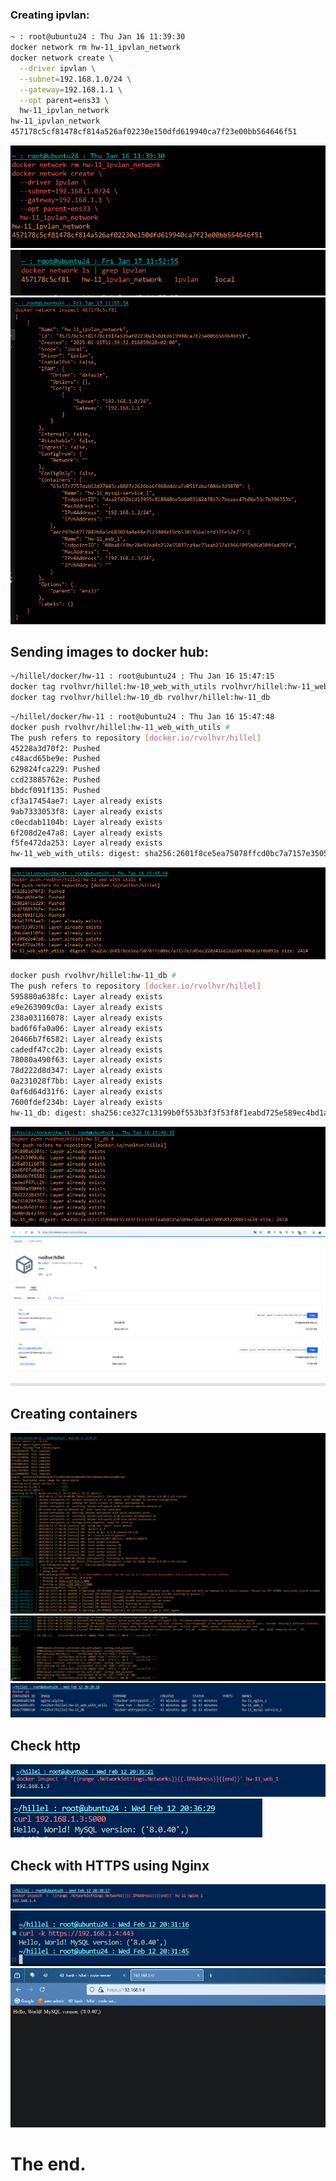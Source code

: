 ### Creating ipvlan:
```bash
~ : root@ubuntu24 : Thu Jan 16 11:39:30
docker network rm hw-11_ipvlan_network
docker network create \
  --driver ipvlan \
  --subnet=192.168.1.0/24 \
  --gateway=192.168.1.1 \
  --opt parent=ens33 \
  hw-11_ipvlan_network
hw-11_ipvlan_network
457178c5cf81478cf814a526af02230e150dfd619940ca7f23e00bb564646f51
```
![img_28.png](img_28.png)
![img_29.png](img_29.png)
![img_30.png](img_30.png)

## Sending images to docker hub:
```bash
~/hillel/docker/hw-11 : root@ubuntu24 : Thu Jan 16 15:47:15
docker tag rvolhvr/hillel:hw-10_web_with_utils rvolhvr/hillel:hw-11_web_with_utils
docker tag rvolhvr/hillel:hw-10_db rvolhvr/hillel:hw-11_db 
```
```bash
~/hillel/docker/hw-11 : root@ubuntu24 : Thu Jan 16 15:47:48
docker push rvolhvr/hillel:hw-11_web_with_utils #
The push refers to repository [docker.io/rvolhvr/hillel]
45228a3d70f2: Pushed
c48acd65be9e: Pushed
629824fca229: Pushed
ccd23885762e: Pushed
bbdcf091f135: Pushed
cf3a17454ae7: Layer already exists
9ab7333053f8: Layer already exists
c0ecdab1104b: Layer already exists
6f208d2e47a8: Layer already exists
f5fe472da253: Layer already exists
hw-11_web_with_utils: digest: sha256:2601f8ce5ea75078ffcd0bc7a7157e35056c220a416b1b2e897806b3af0b891e size: 2414
```
![img_25.png](img_25.png)
```bash
docker push rvolhvr/hillel:hw-11_db #
The push refers to repository [docker.io/rvolhvr/hillel]
595880a638fc: Layer already exists
e9e263909c0a: Layer already exists
238a03116078: Layer already exists
bad6f6fa0a06: Layer already exists
20466b7f6582: Layer already exists
cadedf47cc2b: Layer already exists
78080a490f63: Layer already exists
78d222d8d347: Layer already exists
0a231028f7bb: Layer already exists
0af6d64d31f6: Layer already exists
7600fdef234b: Layer already exists
hw-11_db: digest: sha256:ce327c13199b0f553b3f3f53f8f1eabd725e589ec4bd1a937095812288b33e24 size: 2618
```
![img_26.png](img_26.png)
![img_27.png](img_27.png)

## Creating containers
![img_54.png](img_54.png)
![img_56.png](img_56.png)
![img_57.png](img_57.png)

## Check http
![img_61.png](img_61.png)
![img_62.png](img_62.png)

## Check with HTTPS using Nginx

![img_58.png](img_58.png)
![img_59.png](img_59.png)
![img_60.png](img_60.png)
# The end.